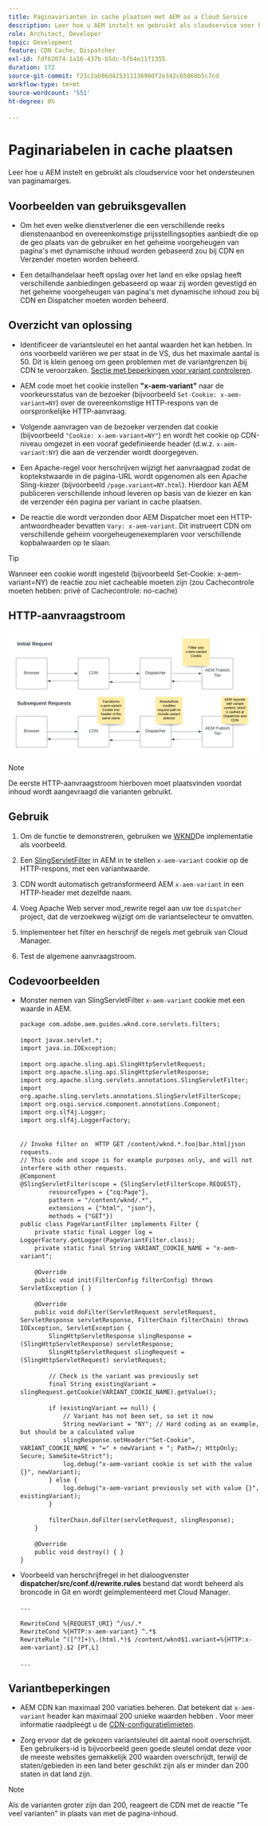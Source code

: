 ```yaml
---
title: Paginavarianten in cache plaatsen met AEM as a Cloud Service
description: Leer hoe u AEM instelt en gebruikt als cloudservice voor het ondersteunen van paginamarges.
role: Architect, Developer
topic: Development
feature: CDN Cache, Dispatcher
exl-id: fdf62074-1a16-437b-b5dc-5fb4e11f1355
duration: 172
source-git-commit: f23c2ab86d42531113690df2e342c65060b5c7cd
workflow-type: tm+mt
source-wordcount: '551'
ht-degree: 0%

---
```


# Paginariabelen in cache plaatsen

Leer hoe u AEM instelt en gebruikt als cloudservice voor het ondersteunen van paginamarges.

## Voorbeelden van gebruiksgevallen

+ Om het even welke dienstverlener die een verschillende reeks dienstenaanbod en overeenkomstige prijsstellingsopties aanbiedt die op de geo plaats van de gebruiker en het geheime voorgeheugen van pagina&#39;s met dynamische inhoud worden gebaseerd zou bij CDN en Verzender moeten worden beheerd.

+ Een detailhandelaar heeft opslag over het land en elke opslag heeft verschillende aanbiedingen gebaseerd op waar zij worden gevestigd en het geheime voorgeheugen van pagina&#39;s met dynamische inhoud zou bij CDN en Dispatcher moeten worden beheerd.

## Overzicht van oplossing

+ Identificeer de variantsleutel en het aantal waarden het kan hebben. In ons voorbeeld variëren we per staat in de VS, dus het maximale aantal is 50. Dit is klein genoeg om geen problemen met de variantgrenzen bij CDN te veroorzaken. [Sectie met beperkingen voor variant controleren](#variant-limitations).

+ AEM code moet het cookie instellen __&quot;x-aem-variant&quot;__ naar de voorkeursstatus van de bezoeker (bijvoorbeeld `Set-Cookie: x-aem-variant=NY`) over de overeenkomstige HTTP-respons van de oorspronkelijke HTTP-aanvraag.

+ Volgende aanvragen van de bezoeker verzenden dat cookie (bijvoorbeeld `"Cookie: x-aem-variant=NY"`) en wordt het cookie op CDN-niveau omgezet in een vooraf gedefinieerde header (d.w.z. `x-aem-variant:NY`) die aan de verzender wordt doorgegeven.

+ Een Apache-regel voor herschrijven wijzigt het aanvraagpad zodat de koptekstwaarde in de pagina-URL wordt opgenomen als een Apache Sling-kiezer (bijvoorbeeld `/page.variant=NY.html`). Hierdoor kan AEM publiceren verschillende inhoud leveren op basis van de kiezer en kan de verzender één pagina per variant in cache plaatsen.

+ De reactie die wordt verzonden door AEM Dispatcher moet een HTTP-antwoordheader bevatten `Vary: x-aem-variant`. Dit instrueert CDN om verschillende geheim voorgeheugenexemplaren voor verschillende kopbalwaarden op te slaan.

>[!TIP]
>
>Wanneer een cookie wordt ingesteld (bijvoorbeeld Set-Cookie: x-aem-variant=NY) de reactie zou niet cacheable moeten zijn (zou Cachecontrole moeten hebben: privé of Cachecontrole: no-cache)

## HTTP-aanvraagstroom

![Variant cache-aanvraagstroom](./assets/variant-cache-request-flow.png)

>[!NOTE]
>
>De eerste HTTP-aanvraagstroom hierboven moet plaatsvinden voordat inhoud wordt aangevraagd die varianten gebruikt.

## Gebruik

1. Om de functie te demonstreren, gebruiken we [WKND](https://experienceleague.adobe.com/docs/experience-manager-learn/getting-started-wknd-tutorial-develop/overview.html)De implementatie als voorbeeld.

1. Een [SlingServletFilter](https://sling.apache.org/documentation/the-sling-engine/filters.html) in AEM in te stellen `x-aem-variant` cookie op de HTTP-respons, met een variantwaarde.

1. CDN wordt automatisch getransformeerd AEM `x-aem-variant` in een HTTP-header met dezelfde naam.

1. Voeg Apache Web server mod_rewrite regel aan uw toe `dispatcher` project, dat de verzoekweg wijzigt om de variantselecteur te omvatten.

1. Implementeer het filter en herschrijf de regels met gebruik van Cloud Manager.

1. Test de algemene aanvraagstroom.

## Codevoorbeelden

+ Monster nemen van SlingServletFilter `x-aem-variant` cookie met een waarde in AEM.

  ```
  package com.adobe.aem.guides.wknd.core.servlets.filters;
  
  import javax.servlet.*;
  import java.io.IOException;
  
  import org.apache.sling.api.SlingHttpServletRequest;
  import org.apache.sling.api.SlingHttpServletResponse;
  import org.apache.sling.servlets.annotations.SlingServletFilter;
  import org.apache.sling.servlets.annotations.SlingServletFilterScope;
  import org.osgi.service.component.annotations.Component;
  import org.slf4j.Logger;
  import org.slf4j.LoggerFactory;
  
  
  // Invoke filter on  HTTP GET /content/wknd.*.foo|bar.html|json requests.
  // This code and scope is for example purposes only, and will not interfere with other requests.
  @Component
  @SlingServletFilter(scope = {SlingServletFilterScope.REQUEST},
          resourceTypes = {"cq:Page"},
          pattern = "/content/wknd/.*",
          extensions = {"html", "json"},
          methods = {"GET"})
  public class PageVariantFilter implements Filter {
      private static final Logger log = LoggerFactory.getLogger(PageVariantFilter.class);
      private static final String VARIANT_COOKIE_NAME = "x-aem-variant";
  
      @Override
      public void init(FilterConfig filterConfig) throws ServletException { }
  
      @Override
      public void doFilter(ServletRequest servletRequest, ServletResponse servletResponse, FilterChain filterChain) throws IOException, ServletException {
          SlingHttpServletResponse slingResponse = (SlingHttpServletResponse) servletResponse;
          SlingHttpServletRequest slingRequest = (SlingHttpServletRequest) servletRequest;
  
          // Check is the variant was previously set
          final String existingVariant = slingRequest.getCookie(VARIANT_COOKIE_NAME).getValue();
  
          if (existingVariant == null) {
              // Variant has not been set, so set it now
              String newVariant = "NY"; // Hard coding as an example, but should be a calculated value
              slingResponse.setHeader("Set-Cookie", VARIANT_COOKIE_NAME + "=" + newVariant + "; Path=/; HttpOnly; Secure; SameSite=Strict");
              log.debug("x-aem-variant cookie is set with the value {}", newVariant);
          } else {
              log.debug("x-aem-variant previously set with value {}", existingVariant);
          }
  
          filterChain.doFilter(servletRequest, slingResponse);
      }
  
      @Override
      public void destroy() { }
  }
  ```

+ Voorbeeld van herschrijfregel in het dialoogvenster __dispatcher/src/conf.d/rewrite.rules__ bestand dat wordt beheerd als broncode in Git en wordt geïmplementeerd met Cloud Manager.

  ```
  ...
  
  RewriteCond %{REQUEST_URI} ^/us/.*  
  RewriteCond %{HTTP:x-aem-variant} ^.*$  
  RewriteRule ^([^?]+)\.(html.*)$ /content/wknd$1.variant=%{HTTP:x-aem-variant}.$2 [PT,L] 
  
  ...
  ```

## Variantbeperkingen

+ AEM CDN kan maximaal 200 variaties beheren. Dat betekent dat `x-aem-variant` header kan maximaal 200 unieke waarden hebben . Voor meer informatie raadpleegt u de [CDN-configuratielimieten](https://docs.fastly.com/en/guides/resource-limits).

+ Zorg ervoor dat de gekozen variantsleutel dit aantal nooit overschrijdt.  Een gebruikers-id is bijvoorbeeld geen goede sleutel omdat deze voor de meeste websites gemakkelijk 200 waarden overschrijdt, terwijl de staten/gebieden in een land beter geschikt zijn als er minder dan 200 staten in dat land zijn.

>[!NOTE]
>
>Als de varianten groter zijn dan 200, reageert de CDN met de reactie &quot;Te veel varianten&quot; in plaats van met de pagina-inhoud.
